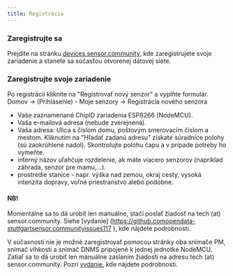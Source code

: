 ```yaml
---
title: Registrácia
---
```


### Zaregistrujte sa

Prejdite na stránku [devices.sensor.community](https://devices.sensor.community), kde zaregistrujete svoje zariadenie a stanete sa súčasťou otvorenej dátovej siete.


### Zaregistrujte svoje zariadenie
Po registrácii kliknite na "Registrovať nový senzor" a vyplňte formulár.
Domov -> (Prihlásenie) - Moje senzory -> Registrácia nového senzora

* Vaše zaznamenané ChipID zariadenia ESP8266 (NodeMCU).
* Vaša e-mailová adresa (nebude zverejnená).
* Vaša adresa: Ulica s číslom domu, poštovým smerovacím číslom a mestom. Kliknutím na "Hľadať zadanú adresu" získate súradnice polohy (sú zaokrúhlené nadol). Skontrolujte polohu čapu a v prípade potreby ho vymeňte.
* interný názov uľahčuje rozdelenie, ak máte viacero senzorov (napríklad záhrada, senzor pre mamu,...).
* prostredie stanice - napr. výška nad zemou, okraj cesty, vysoká intenzita dopravy, voľné priestranstvo alebo podobne.

#### NB!

Momentálne sa to dá urobiť len manuálne, stačí poslať žiadosť na tech (at) sensor.community.
Siehe [vydanie] (https://github.comopendata-stuttgartsensor.communityissues117
), kde nájdete podrobnosti.

V súčasnosti nie je možné zaregistrovať pomocou stránky oba snímače PM, snímač vlhkosti a snímač DNMS pripojené k jednej jednotke NodeMCU.
Zatiaľ sa to dá urobiť len manuálne zaslaním žiadosti na adresu tech (at) sensor.community.
Pozri [vydanie](https://github.comopendata-stuttgartsensor.communityissues117
), kde nájdete podrobnosti.
